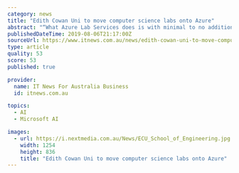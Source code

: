 ```yaml
---
category: news
title: "Edith Cowan Uni to move computer science labs onto Azure"
abstract: "“What Azure Lab Services does is with minimal to no additional ... More broadly, it also lays the groundwork for ECU to build on its data analytics, machine learning and mixed reality capabilities. “The University does some research in the augmented ..."
publishedDateTime: 2019-08-06T21:17:00Z
sourceUrl: https://www.itnews.com.au/news/edith-cowan-uni-to-move-computer-science-labs-onto-azure-529193
type: article
quality: 53
score: 53
published: true

provider:
  name: IT News For Australia Business
  id: itnews.com.au

topics:
  - AI
  - Microsoft AI

images:
  - url: https://i.nextmedia.com.au/News/ECU_School_of_Engineering.jpg
    width: 1254
    height: 836
    title: "Edith Cowan Uni to move computer science labs onto Azure"
---
```


